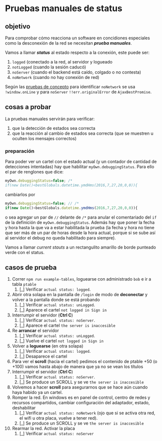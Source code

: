 # Pruebas manuales de status

## objetivo

Para comprobar cómo reacciona un software en concidiones especiales 
como la desconexión de la red se necesitan ***prueba manuales***. 

Vamos a llamar ***status*** al estado respecto a la conexión, este puede ser:

 1. `logged` (conectado a la red, al servidor y logueado
 2. `notLogged` (cuando la sesión caducó)
 3. `noServer` (cuando el backend está caído, colgado o no contesta)
 4. `noNetwork` (cuando no hay conexión de red)
 
Según las [pruebas de concepto](https://github.com/codenautas/pruebas_de_concepto/blob/master/onlinestatus/pruebas_en_navegadores.md) 
para identificar `noNetwork` se usa `!window.onLine` y para `noServer` `!!err.originalError` de `AjaxBestPromise`.

## cosas a probar

La pruebas manuales servirán para verificar:
 
 1. que la detección de estados sea correcta
 2. que la reacción al cambio de estados sea correcta (que se muestren u oculten los mensajes correctos)
 
### preparación

Para poder ver un cartel con el estado actual (y un contador de cantidad de detecciones intentadas)
hay que habilitar `myOwn.debuggingStatus`. Para ello el par de renglones que dice:

```js
myOwn.debuggingStatus=false; /* 
if(new Date()<bestGlobals.datetime.ymdHms(2016,7,27,20,0,0)){
```

cambiarlos por 

```js
myOwn.debuggingStatus=false; // /* 
if(new Date()<bestGlobals.datetime.ymdHms(2016,7,27,20,0,0)){
```

o sea agregar un par de `//` delante de `/*` 
para anular el comentariado del `if` de la definición de `myOwn.debuggingStatus`. 
Además hay que poner la fecha y hora hasta la que va a estar habilitada la prueba
(la fecha y hora no tiene que ser más de un par de horas desde la hora actual,
porque si se sube así al servidor el debug no queda habilitado para siempre).

Vamos a llamar *current stauts* a un rectangulito amarillo de borde punteado verde con el status.

## casos de prueba

1. Correr `npm run example-tables`, loguearse con administrado `bob` e ir a tabla `ptable`
    1. [_] Verificar `actual status: logged`.
2. Abrir otra solapa en la pantalla de `/login` de modo de **deconectar** y volver a la pantalla donde se está probando
    1. [_] Verificar `actual status: unLogged`.
    2. [_] Aparece el cartel `not logged in Sign in`
3. Interrumpir el servidor (**Ctrl C**)
    1. [_] Verificar `actual status: noServer`.
    2. [_] Aparece el cartel `the server is inaccesible`
4. Re **arrancar** el servidor 
    1. [_] Verificar `actual status: unLogged`.
    2. [_] Vuelve el cartel `not logged in Sign in`
5. Volver a **loguearse** (en otra solapa)
    1. [_] Verificar `actual status: logged`.
    2. [_] Desaparece el cartel
6. Para ver el **scroll** (hacia el cartel) pedimos el contenido de ptable +50 (o +100) vamos hasta abajo de manera que ya no se vean los títulos
7. Interrumpir el servidor (**Ctrl C**)
    1. [_] Verificar `actual status: noServer`.
    2. [_] Se produce un SCROLL y se ve `the server is inaccesible`
6. Volvemos a hacer **scroll** para asegurarnos que se hace aún cuando haya habido ya un cartel. 
8. Romper la red. En windows es en panel de control, centro de redes y recursos compartidos, cambiar configuración del adaptador, estado, deshabilitar
    1. [_] Verificar `actual status: noNetwork` (ojo que si se activa otra red, el wifi u otra placa, vuelve a tener red).
    2. [_] Se produce un SCROLL y se ve `the server is inaccesible`
9. Rearmar la red. Activar la placa
    1. [_] Verificar `actual status: noServer` 
